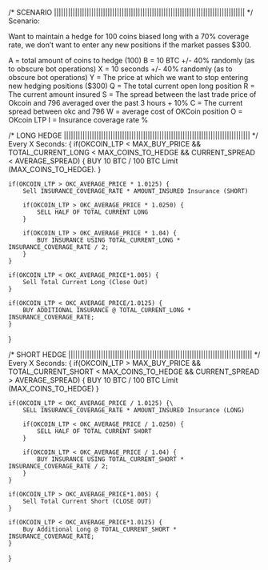 /* SCENARIO |||||||||||||||||||||||||||||||||||||||||||||||||||||||||||||||||||||||||||||||||| */
Scenario:

Want to maintain a hedge for 100 coins biased long with a 70% coverage rate, we don’t want to enter any new positions if the market passes $300.

A = total amount of coins to hedge (100)
B  = 10 BTC +/- 40% randomly (as to obscure bot operations)
X = 10 seconds +/- 40% randomly (as to obscure bot operations)
Y = The price at which we want to stop entering new hedging positions ($300)
Q = The total current open long position
R = The current amount insured
S = The spread between the last trade price of Okcoin and 796 averaged over the past 3 hours + 10%
C = The current spread between okc and 796
W = average cost of OKCoin position
O = OKcoin LTP
I = Insurance coverage rate %


/* LONG HEDGE |||||||||||||||||||||||||||||||||||||||||||||||||||||||||||||||||||||||||||||||| */
Every X Seconds: {
    if(OKCOIN_LTP < MAX_BUY_PRICE && TOTAL_CURRENT_LONG < MAX_COINS_TO_HEDGE && CURRENT_SPREAD < AVERAGE_SPREAD) {
        BUY 10 BTC / 100 BTC Limit (MAX_COINS_TO_HEDGE).
    }
    
    if(OKCOIN_LTP > OKC_AVERAGE_PRICE * 1.0125) {
        Sell INSURANCE_COVERAGE_RATE * AMOUNT_INSURED Insurance (SHORT)
        
        if(OKCOIN_LTP > OKC_AVERAGE_PRICE * 1.0250) {
            SELL HALF OF TOTAL CURRENT LONG
        }
        
        if(OKCOIN_LTP > OKC_AVERAGE_PRICE * 1.04) {
            BUY INSURANCE USING TOTAL_CURRENT_LONG * INSURANCE_COVERAGE_RATE / 2;
        }
    }
    
    if(OKCOIN_LTP < OKC_AVERAGE_PRICE*1.005) {
        Sell Total Current Long (Close Out)
    }
    
    if(OKCOIN_LTP < OKC_AVERAGE_PRICE/1.0125) {
        BUY ADDITIONAL INSURANCE @ TOTAL_CURRENT_LONG * INSURANCE_COVERAGE_RATE;
    }
}

/* SHORT HEDGE ||||||||||||||||||||||||||||||||||||||||||||||||||||||||||||||||||||||||||||||| */
Every X Seconds: {
    if(OKCOIN_LTP > MAX_BUY_PRICE && TOTAL_CURRENT_SHORT < MAX_COINS_TO_HEDGE && CURRENT_SPREAD > AVERAGE_SPREAD) {
        BUY 10 BTC / 100 BTC Limit (MAX_COINS_TO_HEDGE)
    }
    
    if(OKCOIN_LTP < OKC_AVERAGE_PRICE / 1.0125) {\
        SELL INSURANCE_COVERAGE_RATE * AMOUNT_INSURED Insurance (LONG)
    
        if(OKCOIN_LTP < OKC_AVERAGE_PRICE / 1.0250) {
            SELL HALF OF TOTAL CURRENT SHORT
        }
        
        if(OKCOIN_LTP < OKC_AVERAGE_PRICE / 1.04) {
            BUY INSURANCE USING TOTAL_CURRENT_SHORT * INSURANCE_COVERAGE_RATE / 2;
        }
    }
    
    if(OKCOIN_LTP > OKC_AVERAGE_PRICE*1.005) {
        Sell Total Current Short (CLOSE OUT)
    }
    
    if(OKCOIN_LTP < OKC_AVERAGE_PRICE*1.0125) {
        Buy Additional Long @ TOTAL_CURRENT_SHORT * INSURANCE_COVERAGE_RATE;
    }
}